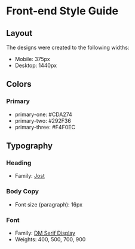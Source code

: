 # Front-end Style Guide

## Layout

The designs were created to the following widths:

- Mobile: 375px
- Desktop: 1440px

## Colors

### Primary

- primary-one: #CDA274
- primary-two: #292F36
- primary-three: #F4F0EC



## Typography

### Heading

- Family: [Jost]('https://fonts.google.com/specimen/Jost')

### Body Copy

- Font size (paragraph): 16px

### Font

- Family: [DM Serif Display](https://fonts.google.com/specimen/DM+Serif+Display)
- Weights: 400, 500, 700, 900


